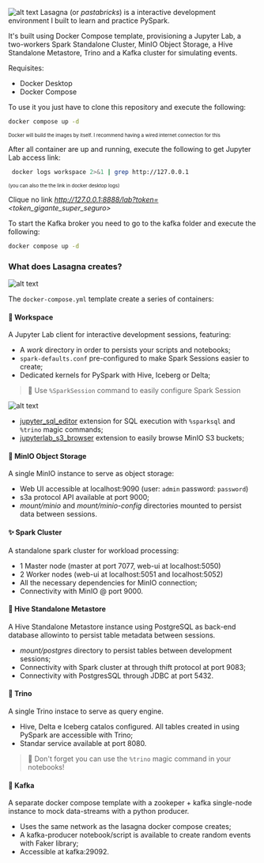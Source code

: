 ![alt text](docs/pastabricks-2.png "Lasagna")
Lasagna (or _pastabricks_) is a interactive development environment I built to learn and practice PySpark.

It's built using Docker Compose template, provisioning a Jupyter Lab, a two-workers Spark Standalone Cluster, MinIO Object Storage, a Hive Standalone Metastore, Trino and a Kafka cluster for simulating events. 

Requisites:
- Docker Desktop
- Docker Compose

To use it you just have to clone this repository and execute the following:

```bash
docker compose up -d
```

<sub><sup>Docker will build the images by itself. I recommend having a wired internet connection for this</sup></sub>

After all container are up and running, execute the following to get Jupyter Lab access link: 

```bash
 docker logs workspace 2>&1 | grep http://127.0.0.1
```

<sub><sup>(you can also the the link in docker desktop logs)</sup></sub>

Clique no link _http://127.0.0.1:8888/lab?token=<token_gigante_super_seguro>_

To start the Kafka broker you need to go to the kafka folder and execute the following:

```bash
docker compose up -d
```

### What does Lasagna creates?

![alt text](docs/analytics-lab.png "Title")

The `docker-compose.yml` template create a series of containers:

#### :orange_book: Workspace
A Jupyter Lab client for interactive development sessions, featuring:
+ A _work_ directory in order to persists your scripts and notebooks;
+ `spark-defaults.conf` pre-configured to make Spark Sessions easier to create;
+ Dedicated kernels for PySpark with Hive, Iceberg or Delta;

> :eyes: Use `%SparkSession` command to easily configure Spark Session

![alt text](docs/kernels.gif "Title")
+ [jupyter_sql_editor](https://github.com/CybercentreCanada/jupyterlab-sql-editor) extension for SQL execution with `%sparksql` and `%trino` magic commands;
+ [jupyterlab_s3_browser](https://github.com/IBM/jupyterlab-s3-browser) extension to easily browse MinIO S3 buckets;

#### :open_file_folder: MinIO Object Storage
A single MinIO instance to serve as object storage:
+ Web UI accessible at localhost:9090 (user: `admin` password: `password`)
+ s3a protocol API available at port 9000;
+ _mount/minio_ and _mount/minio-config_ directories mounted to persist data between sessions.

#### :sparkles: Spark Cluster
A standalone spark cluster for workload processing:
+ 1 Master node (master at port 7077, web-ui at localhost:5050)
+ 2 Worker nodes (web-ui at localhost:5051 and localhost:5052)
+ All the necessary dependencies for MinIO connection;
+ Connectivity with MinIO @ port 9000.

#### :honeybee: Hive Standalone Metastore
A Hive Standalone Metastore instance using PostgreSQL as back-end database allowinto to persist table metadata between sessions.
+ _mount/postgres_ directory to persist tables between development sessions;
+ Connectivity with Spark cluster at through  thift protocol at port 9083;
+ Connectivity with PostgresSQL through JDBC at port 5432.

#### :rabbit: Trino
A single Trino instace to serve as query engine.
+ Hive, Delta e Iceberg catalos configured. All tables created in using PySpark are accessible with Trino;
+ Standar service available at port 8080.

> :eyes: Don't forget you can use the `%trino` magic command in your notebooks!

#### :ocean: Kafka
A separate docker compose template with a zookeper + kafka single-node instance to mock data-streams with a python producer.
+ Uses the same network as the lasagna docker compose creates;
+ A kafka-producer notebook/script is available to create random events with Faker library;
+ Accessible at kafka:29092.
